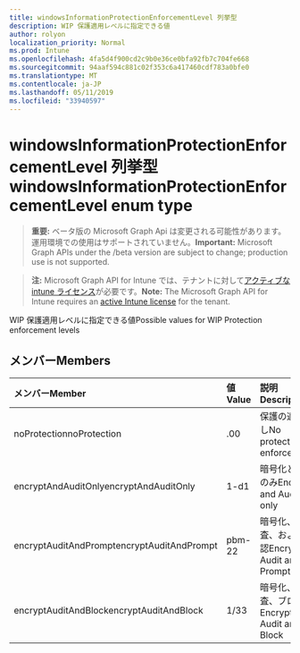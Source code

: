 ```yaml
---
title: windowsInformationProtectionEnforcementLevel 列挙型
description: WIP 保護適用レベルに指定できる値
author: rolyon
localization_priority: Normal
ms.prod: Intune
ms.openlocfilehash: 4fa5d4f900cd2c9b0e36ce0bfa92fb7c704fe668
ms.sourcegitcommit: 94aaf594c881c02f353c6a417460cdf783a0bfe0
ms.translationtype: MT
ms.contentlocale: ja-JP
ms.lasthandoff: 05/11/2019
ms.locfileid: "33940597"
---
```

# <a name="windowsinformationprotectionenforcementlevel-enum-type"></a><span data-ttu-id="57de2-103">windowsInformationProtectionEnforcementLevel 列挙型</span><span class="sxs-lookup"><span data-stu-id="57de2-103">windowsInformationProtectionEnforcementLevel enum type</span></span>

> <span data-ttu-id="57de2-104">**重要:** ベータ版の Microsoft Graph Api は変更される可能性があります。運用環境での使用はサポートされていません。</span><span class="sxs-lookup"><span data-stu-id="57de2-104">**Important:** Microsoft Graph APIs under the /beta version are subject to change; production use is not supported.</span></span>

> <span data-ttu-id="57de2-105">**注:** Microsoft Graph API for Intune では、テナントに対して[アクティブな intune ライセンス](https://go.microsoft.com/fwlink/?linkid=839381)が必要です。</span><span class="sxs-lookup"><span data-stu-id="57de2-105">**Note:** The Microsoft Graph API for Intune requires an [active Intune license](https://go.microsoft.com/fwlink/?linkid=839381) for the tenant.</span></span>

<span data-ttu-id="57de2-106">WIP 保護適用レベルに指定できる値</span><span class="sxs-lookup"><span data-stu-id="57de2-106">Possible values for WIP Protection enforcement levels</span></span>

## <a name="members"></a><span data-ttu-id="57de2-107">メンバー</span><span class="sxs-lookup"><span data-stu-id="57de2-107">Members</span></span>
|<span data-ttu-id="57de2-108">メンバー</span><span class="sxs-lookup"><span data-stu-id="57de2-108">Member</span></span>|<span data-ttu-id="57de2-109">値</span><span class="sxs-lookup"><span data-stu-id="57de2-109">Value</span></span>|<span data-ttu-id="57de2-110">説明</span><span class="sxs-lookup"><span data-stu-id="57de2-110">Description</span></span>|
|:---|:---|:---|
|<span data-ttu-id="57de2-111">noProtection</span><span class="sxs-lookup"><span data-stu-id="57de2-111">noProtection</span></span>|<span data-ttu-id="57de2-112">.0</span><span class="sxs-lookup"><span data-stu-id="57de2-112">0</span></span>|<span data-ttu-id="57de2-113">保護の適用なし</span><span class="sxs-lookup"><span data-stu-id="57de2-113">No protection enforcement</span></span>|
|<span data-ttu-id="57de2-114">encryptAndAuditOnly</span><span class="sxs-lookup"><span data-stu-id="57de2-114">encryptAndAuditOnly</span></span>|<span data-ttu-id="57de2-115">1-d</span><span class="sxs-lookup"><span data-stu-id="57de2-115">1</span></span>|<span data-ttu-id="57de2-116">暗号化と監査のみ</span><span class="sxs-lookup"><span data-stu-id="57de2-116">Encrypt and Audit only</span></span>|
|<span data-ttu-id="57de2-117">encryptAuditAndPrompt</span><span class="sxs-lookup"><span data-stu-id="57de2-117">encryptAuditAndPrompt</span></span>|<span data-ttu-id="57de2-118">pbm-2</span><span class="sxs-lookup"><span data-stu-id="57de2-118">2</span></span>|<span data-ttu-id="57de2-119">暗号化、監査、および確認</span><span class="sxs-lookup"><span data-stu-id="57de2-119">Encrypt, Audit and Prompt</span></span>|
|<span data-ttu-id="57de2-120">encryptAuditAndBlock</span><span class="sxs-lookup"><span data-stu-id="57de2-120">encryptAuditAndBlock</span></span>|<span data-ttu-id="57de2-121">1/3</span><span class="sxs-lookup"><span data-stu-id="57de2-121">3</span></span>|<span data-ttu-id="57de2-122">暗号化、監査、ブロック</span><span class="sxs-lookup"><span data-stu-id="57de2-122">Encrypt, Audit and Block</span></span>|




